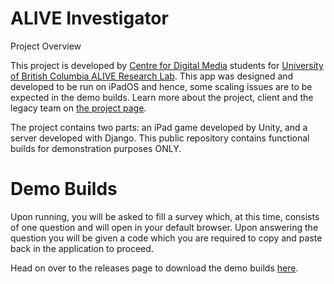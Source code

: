# ALIVE Investigator
Project Overview

This project is developed by [Centre for Digital Media](https://thecdm.ca/) students for [University of British Columbia ALIVE Research Lab](https://alivelab.ca/). This app was designed and developed to be run on iPadOS and hence, some scaling issues are to be expected in the demo builds. Learn more about the project, client and the legacy team on [the project page](https://thecdm.ca/projects/industry-projects/assessment-inquiry-learning-using-mobile-applications-ubc-alive).

The project contains two parts: an iPad game developed by Unity, and a server developed with Django. 
This public repository contains functional builds for demonstration purposes ONLY.

# Demo Builds

Upon running, you will be asked to fill a survey which, at this time, consists of one question and will open in your default browser. Upon answering the question you will be given a code which you are required to copy and paste back in the application to proceed.

Head on over to the releases page to download the demo builds [here](https://github.com/ALIVE-UBC/ALIVE-Investigator-Demos/releases/tag/AI_01-(17)).
